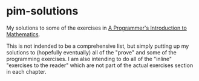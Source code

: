 # pim-solutions
My solutions to some of the exercises in [A Programmer's Introduction to Mathematics](https://pimbook.org).

This is not indended to be a comprehensive list, but simply putting up my solutions to (hopefully eventually) all of the "prove" and some of the programming exercises. I am also intending to do all of the "inline" "exercises to the reader" which are not part of the actual exercises section in each chapter.
